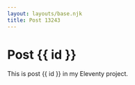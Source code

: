 ```yaml
---
layout: layouts/base.njk
title: Post 13243
---
```


# Post {{ id }}

This is post {{ id }} in my Eleventy project.
